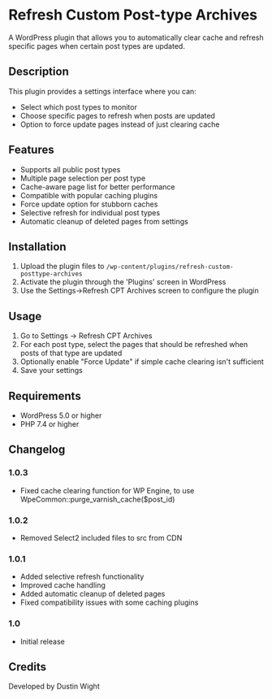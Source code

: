 # Refresh Custom Post-type Archives

A WordPress plugin that allows you to automatically clear cache and refresh specific pages when certain post types are updated.

## Description

This plugin provides a settings interface where you can:
- Select which post types to monitor
- Choose specific pages to refresh when posts are updated
- Option to force update pages instead of just clearing cache

## Features

- Supports all public post types
- Multiple page selection per post type
- Cache-aware page list for better performance
- Compatible with popular caching plugins
- Force update option for stubborn caches
- Selective refresh for individual post types
- Automatic cleanup of deleted pages from settings

## Installation

1. Upload the plugin files to `/wp-content/plugins/refresh-custom-posttype-archives`
2. Activate the plugin through the 'Plugins' screen in WordPress
3. Use the Settings->Refresh CPT Archives screen to configure the plugin

## Usage

1. Go to Settings -> Refresh CPT Archives
2. For each post type, select the pages that should be refreshed when posts of that type are updated
3. Optionally enable "Force Update" if simple cache clearing isn't sufficient
4. Save your settings

## Requirements

- WordPress 5.0 or higher
- PHP 7.4 or higher

## Changelog

### 1.0.3
- Fixed cache clearing function for WP Engine, to use WpeCommon::purge_varnish_cache($post_id)

### 1.0.2
- Removed Select2 included files to src from CDN

### 1.0.1
- Added selective refresh functionality
- Improved cache handling
- Added automatic cleanup of deleted pages
- Fixed compatibility issues with some caching plugins

### 1.0
- Initial release

## Credits

Developed by Dustin Wight
